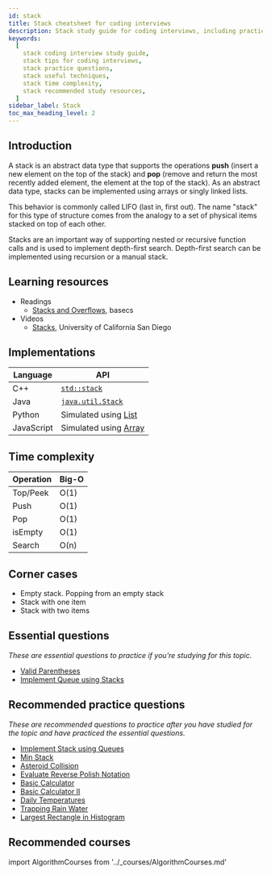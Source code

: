 ```yaml
---
id: stack
title: Stack cheatsheet for coding interviews
description: Stack study guide for coding interviews, including practice questions, techniques, time complexity, and recommended resources
keywords:
  [
    stack coding interview study guide,
    stack tips for coding interviews,
    stack practice questions,
    stack useful techniques,
    stack time complexity,
    stack recommended study resources,
  ]
sidebar_label: Stack
toc_max_heading_level: 2
---
```


<head>
  <meta property="og:image" content="https://www.techinterviewhandbook.org/social/algorithms/algorithms/algorithms-stack.png" />
</head>

## Introduction

A stack is an abstract data type that supports the operations **push** (insert a new element on the top of the stack) and **pop** (remove and return the most recently added element, the element at the top of the stack). As an abstract data type, stacks can be implemented using arrays or singly linked lists.

This behavior is commonly called LIFO (last in, first out). The name "stack" for this type of structure comes from the analogy to a set of physical items stacked on top of each other.

Stacks are an important way of supporting nested or recursive function calls and is used to implement depth-first search. Depth-first search can be implemented using recursion or a manual stack.

## Learning resources

- Readings
  - [Stacks and Overflows](https://medium.com/basecs/stacks-and-overflows-dbcf7854dc67), basecs
- Videos
  - [Stacks](https://www.coursera.org/lecture/data-structures/stacks-UdKzQ), University of California San Diego

## Implementations

| Language | API |
| --- | --- |
| C++ | [`std::stack`](https://learn.microsoft.com/en-us/cpp/standard-library/stack-class) |
| Java | [`java.util.Stack`](https://docs.oracle.com/javase/10/docs/api/java/util/Stack.html) |
| Python | Simulated using [List](https://docs.python.org/3/tutorial/datastructures.html) |
| JavaScript | Simulated using [Array](https://developer.mozilla.org/en-US/docs/Web/JavaScript/Reference/Global_Objects/Array) |

## Time complexity

| Operation | Big-O |
| --------- | ----- |
| Top/Peek  | O(1)  |
| Push      | O(1)  |
| Pop       | O(1)  |
| isEmpty   | O(1)  |
| Search    | O(n)  |

## Corner cases

- Empty stack. Popping from an empty stack
- Stack with one item
- Stack with two items

<!-- ## Techniques

TODO: Monotonic stacks -->

## Essential questions

_These are essential questions to practice if you're studying for this topic._

- [Valid Parentheses](https://leetcode.com/problems/valid-parentheses/)
- [Implement Queue using Stacks](https://leetcode.com/problems/implement-queue-using-stacks/)

## Recommended practice questions

_These are recommended questions to practice after you have studied for the topic and have practiced the essential questions._

- [Implement Stack using Queues](https://leetcode.com/problems/implement-stack-using-queues/)
- [Min Stack](https://leetcode.com/problems/min-stack/)
- [Asteroid Collision](https://leetcode.com/problems/asteroid-collision/)
- [Evaluate Reverse Polish Notation](https://leetcode.com/problems/evaluate-reverse-polish-notation/)
- [Basic Calculator](https://leetcode.com/problems/basic-calculator/)
- [Basic Calculator II](https://leetcode.com/problems/basic-calculator-ii/)
- [Daily Temperatures](https://leetcode.com/problems/daily-temperatures/)
- [Trapping Rain Water](https://leetcode.com/problems/trapping-rain-water/)
- [Largest Rectangle in Histogram](https://leetcode.com/problems/largest-rectangle-in-histogram/)

## Recommended courses

import AlgorithmCourses from '../\_courses/AlgorithmCourses.md'

<AlgorithmCourses />
